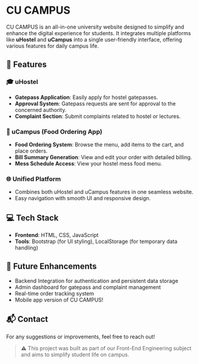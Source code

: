 # CU CAMPUS

CU CAMPUS is an all-in-one university website designed to simplify and enhance the digital experience for students. It integrates multiple platforms like **uHostel** and **uCampus** into a single user-friendly interface, offering various features for daily campus life.

## 🚀 Features

### 🎓 uHostel
- **Gatepass Application**: Easily apply for hostel gatepasses.
- **Approval System**: Gatepass requests are sent for approval to the concerned authority.
- **Complaint Section**: Submit complaints related to hostel or lectures.

### 🍴 uCampus (Food Ordering App)
- **Food Ordering System**: Browse the menu, add items to the cart, and place orders.
- **Bill Summary Generation**: View and edit your order with detailed billing.
- **Mess Schedule Access**: View your hostel mess food menu.

### 🌐 Unified Platform
- Combines both uHostel and uCampus features in one seamless website.
- Easy navigation with smooth UI and responsive design.

## 💻 Tech Stack

- **Frontend**: HTML, CSS, JavaScript
- **Tools**: Bootstrap (for UI styling), LocalStorage (for temporary data handling)

## 🔮 Future Enhancements

- Backend Integration for authentication and persistent data storage
- Admin dashboard for gatepass and complaint management
- Real-time order tracking system
- Mobile app version of CU CAMPUS!


## 📬 Contact

For any suggestions or improvements, feel free to reach out!


> ⚠️ This project was built as part of our Front-End Engineering subject and aims to simplify student life on campus.
